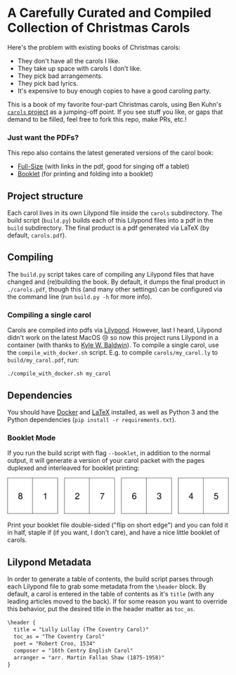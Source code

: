 # A Carefully Curated and Compiled Collection of Christmas Carols

Here's the problem with existing books of Christmas carols:

- They don't have all the carols I like.
- They take up space with carols I don't like.
- They pick bad arrangements.
- They pick bad lyrics.
- It's expensive to buy enough copies to have a good caroling party.

This is a book of my favorite four-part Christmas carols, using Ben Kuhn's [`carols` project](https://github.com/benkuhn/carols) as a jumping-off point. If you see stuff you like, or gaps that demand to be filled, feel free to fork this repo, make PRs, etc.!

### Just want the PDFs?
This repo also contains the latest generated versions of the carol book:
* [Full-Size](/carols.pdf) (with links in the pdf, good for singing off a tablet)
* [Booklet](/carols-booklet.pdf) (for printing and folding into a booklet)

## Project structure

Each carol lives in its own Lilypond file inside the `carols` subdirectory. The build script (`build.py`) builds each of this Lilypond files into a pdf in the `build` subdirectory. The final product is a pdf generated via LaTeX (by default, `carols.pdf`).

## Compiling
The `build.py` script takes care of compiling any Lilypond files that have changed and (re)building the book. By default, it dumps the final product in `./carols.pdf`, though this (and many other settings) can be configured via the command line (run `build.py -h` for more info).

### Compiling a single carol
Carols are compiled into pdfs via [Lilypond](http://lilypond.org/download.html). However, last I heard, Lilypond didn't work on the latest MacOS 😢 so now this project runs Lilypond in a container (with thanks to [Kyle W. Baldwin](https://kylebaldw.in/posts/2019/running-lilypond-on-catalina/)). To compile a single carol, use the `compile_with_docker.sh` script. E.g. to compile `carols/my_carol.ly` to `build/my_carol.pdf`, run:
```
./compile_with_docker.sh my_carol
```

## Dependencies

You should have [Docker](https://www.docker.com/) and [LaTeX](https://www.latex-project.org/get/) installed, as well as Python 3 and the Python dependencies (`pip install -r requirements.txt`).

### Booklet Mode

If you run the build script with flag `--booklet`, in addition to the normal output, it will generate a version of your carol packet with the pages duplexed and interleaved for booklet printing:

![Booklet page layout](/resources/booklet-pages.png?raw=true "Booklet page layout")

Print your booklet file double-sided ("flip on short edge") and you can fold it in half, staple if (if you want, I don't care), and have a nice little booklet of carols.

## Lilypond Metadata

In order to generate a table of contents, the build script parses through each Lilypond file to grab some metadata from the `\header` block. By default, a carol is entered in the table of contents as it's `title` (with any leading articles moved to the back). If for some reason you want to override this behavior, put the desired title in the header matter as `toc_as`.


```
\header {
  title = "Lully Lullay (The Coventry Carol)"
  toc_as = "The Coventry Carol"
  poet = "Robert Croo, 1534"
  composer = "16th Centry English Carol"
  arranger = "arr. Martin Fallas Shaw (1875-1958)"
}
```

